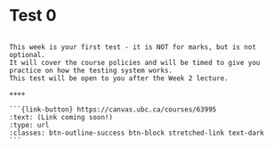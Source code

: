 # Test 0

````{panels}

This week is your first test - it is NOT for marks, but is not optional.
It will cover the course policies and will be timed to give you practice on how the testing system works.
This test will be open to you after the Week 2 lecture.

++++ 

```{link-button} https://canvas.ubc.ca/courses/63995
:text: (Link coming soon!)
:type: url
:classes: btn-outline-success btn-block stretched-link text-dark
```
````